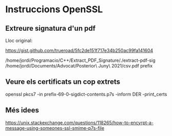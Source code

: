 # Instruccions OpenSSL

## Extreure signatura d'un pdf

Lloc original:

https://gist.github.com/trueroad/5fc2de151f717e34b250ac99fa141604

/home/jordi/Programacio/C++/Extract\_PDF\_Signature/./extract-pdf-sig /home/jordi/Documents/Advocat/Posterior\ Juny\ 2021/csv.pdf prefix

## Veure els certificats un cop extrets

openssl pkcs7 -in prefix-69-0-sigdict-contents.p7s -inform DER -print\_certs

## Més idees

https://unix.stackexchange.com/questions/118265/how-to-encyrpt-a-message-using-someones-ssl-smime-p7s-file


